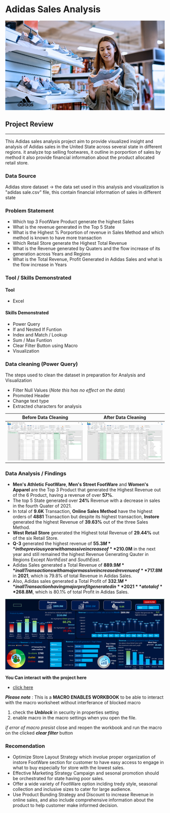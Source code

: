 # Adidas Sales Analysis

![](adidas_pics.jpg)

## Project Review
---

This Adidas sales analysis project aim to provide visualized insight and analysis of Adidas sales in the United State across several state in different regions. it analyze top selling footwares, it outline in porportion of sales by method it also provide financial information about the product allocated retail store.

### Data Source
Adidas store dataset -> the data set used in this analysis and visualization is "adidas sale.csv" file, this contain financial information of sales in different state

### Problem Statement
- Which top 3 FootWare Product generate the highest Sales
- What is the revenue generated in the Top 5 State 
- What is the Highest % Porportion of revenue in Sales Method and which method is known to have more transaction
- Which Retail Store generate the Highest Total Revenue
- What is the Revenue generated by Quaters and the flow increase of its generation across Years and Regions
- What is the Total Revenue, Profit Generated in Adidas Sales and what is the flow increase in Years

### Tool / Skills Demonstrated

#### Tool
- Excel

#### Skills Demonstrated
- Power Query
- If and Nested If Funtion
- Index and Match / Lookup
- Sum / Max Funtion
- Clear Filter Button using Macro
- Visualization

### Data cleaning (Power Query)

The steps used to clean the dataset in preparation for Analysis and Visualization

- Filter Null Values (_Note_ _this has no effect on the data_)
- Promoted Header
- Change text type
- Extracted characters for analysis
  
 Before Data Cleaning                                 |                 After Data Cleaning
 :---------------------------------------------------:|:---------------------------------------:
 ![](before_datacleaning_in_addidas_store_sales.png)   | ![](after_cleaning_in_adidas_sales.png)

### Data Analysis / Findings

- **Men's Athletic FootWare**, **Men's Street FootWare** and **Women's Apparel** are the Top 3 Product that generated the Highest Revenue out of the 6 Product, having a revenue of over **57%**.
- The top 5 State generated over **24%** Revenue with a decrease in sales in the fourth Quater of 2021.
- In total of **9.6K** Transaction, **Online Sales Method** have the highest orders of **4881** Transaction but despite its highest transaction, **Instore** generated the highest Revenue of **39.63%** out of the three Sales Method. 
- **West Retail Store** generated the Highest total Revenue of **29.44%** out of the six Retail Store.
- **Q-3** generated the highest revenue of **$55.3M** in the previous year with a massive increase of **$210.0M** in the next year and still remained the highest Revenue Generating Qauter in Regions Except *NorthEast* and *SouthEast*.
- Adidas Sales generated a Total Revenue of **$889.9M** in all Transactions with a major massive increased revenue of **$717.8M** in **2021**, which is 79.8% of total Revenue in Adidas Sales.
- Also, Adidas sales generated a Total Profit of **$332.1M** in all Transaction having major profit generated in **2021** a total of **$268.8M**, which is 80.1% of total Profit in Adidas Sales.

 ![](adidas_visualization.png)

**You Can interact with the project here**
- [click here](Adiddas_sales_analysis.xlsm)

**_Please note_** : This is a **MACRO ENABLES WORKBOOK** to be able to interact with the macro worksheet without interferance of blocked macro
1. check the **_Unblock_** in security in properties setting
2. enable macro in the macro settings when you open the file.
 
_if error of macro presist_ close and reopen the workbook and run the macro on the clicked **_clear filter_** button

### Recomendation
- Optimize Store Layout Strategy which involue proper organization of instore FootWare section for customer to have easy access to engage in what to buy especially for store with the lowest sales.
- Effective Marketing Strategy Campaign and sesonal promotion should be orchestrated for state having poor sales.
- Offer a wide variety of FootWare option inclding tredy style, seasonal collection and inclusive sizes to cater for large audience.
- Use Product Bunding Strategy and Discount to increase Revenue in online sales, and also include comprehensive information about the product to help customer make informed decision.
